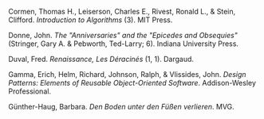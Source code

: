 Cormen, Thomas H., Leiserson, Charles E., Rivest, Ronald L., & Stein, Clifford. _Introduction to Algorithms_ (3). MIT Press.

Donne, John. _The "Anniversaries" and the "Epicedes and Obsequies"_ (Stringer, Gary A. & Pebworth, Ted-Larry; 6). Indiana University Press.

Duval, Fred. _Renaissance, Les Déracinés_ (1, 1). Dargaud.

Gamma, Erich, Helm, Richard, Johnson, Ralph, & Vlissides, John. _Design Patterns: Elements of Reusable Object-Oriented Software_. Addison-Wesley Professional.

Günther-Haug, Barbara. _Den Boden unter den Füßen verlieren_. MVG.